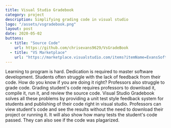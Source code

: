 ```yaml
---
title: Visual Studio Gradebook
category: project
description: Simplifying grading code in visual studio
logo: "/assets/vsgradebook.png"
layout: post
date: 2020-05-02
buttons:
  - title: "Source Code"
    url: https://github.com/chrisevans9629/VsGradeBook
  - title: "VS Marketplace"
    url: "https://marketplace.visualstudio.com/items?itemName=EvansSoftware.VsGradeBook"
---
```


Learning to program is hard.  Dedication is required to master software development.  Students often struggle with the lack of feedback from their code.  How do you know if you are doing it right?  Professors also struggle to grade code.  Grading student's code requires professors to download it, compile it, run it, and review the source code.  Visual Studio Gradebook solves all these problems by providing a unit test style feedback system for students and publishing of their code right in visual studio.  Professors can view student's code and see the results without the need to download their project or running it.  It will also show how many tests the student's code passed.  They can also see if the code was plagarized.